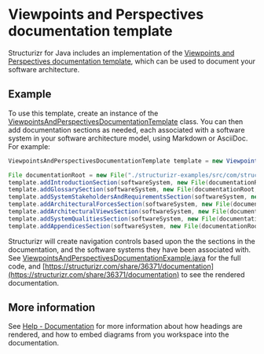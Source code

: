 # Viewpoints and Perspectives documentation template

Structurizr for Java includes an implementation of the [Viewpoints and Perspectives documentation template](http://www.viewpoints-and-perspectives.info), which can be used to document your software architecture.

## Example

To use this template, create an instance of the [ViewpointsAndPerspectivesDocumentationTemplate](https://github.com/structurizr/java/blob/master/structurizr-core/src/com/structurizr/documentation/ViewpointsAndPerspectivesDocumentationTemplate.java) class.
You can then add documentation sections as needed, each associated with a software system in your software architecture model, using Markdown or AsciiDoc. For example:

```java
ViewpointsAndPerspectivesDocumentationTemplate template = new ViewpointsAndPerspectivesDocumentationTemplate(workspace);

File documentationRoot = new File("./structurizr-examples/src/com/structurizr/example/documentation/viewpointsandperspectives/markdown");
template.addIntroductionSection(softwareSystem, new File(documentationRoot, "01-introduction.md"));
template.addGlossarySection(softwareSystem, new File(documentationRoot, "02-glossary.md"));
template.addSystemStakeholdersAndRequirementsSection(softwareSystem, new File(documentationRoot, "03-system-stakeholders-and-requirements.md"));
template.addArchitecturalForcesSection(softwareSystem, new File(documentationRoot, "04-architectural-forces.md"));
template.addArchitecturalViewsSection(softwareSystem, new File(documentationRoot, "05-architectural-views"));
template.addSystemQualitiesSection(softwareSystem, new File(documentationRoot, "06-system-qualities.md"));
template.addAppendicesSection(softwareSystem, new File(documentationRoot, "07-appendices.md"));
```

Structurizr will create navigation controls based upon the the sections in the documentation, and the software systems they have been associated with. See [ViewpointsAndPerspectivesDocumentationExample.java](https://github.com/structurizr/java/blob/master/structurizr-examples/src/com/structurizr/example/ViewpointsAndPerspectivesDocumentationExample.java) for the full code, and [https://structurizr.com/share/36371/documentation](https://structurizr.com/share/36371/documentation) to see the rendered documentation.

## More information

See [Help - Documentation](https://structurizr.com/help/documentation) for more information about how headings are rendered, and how to embed diagrams from you workspace into the documentation.